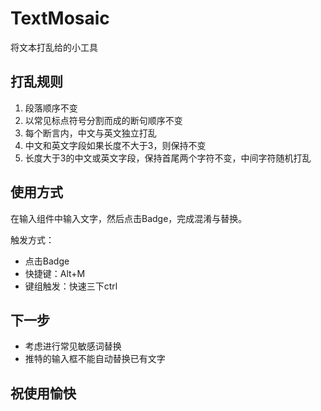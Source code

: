 # TextMosaic

将文本打乱给的小工具

## 打乱规则

1.	段落顺序不变
2.	以常见标点符号分割而成的断句顺序不变
3.	每个断言内，中文与英文独立打乱
4.	中文和英文字段如果长度不大于3，则保持不变
5.	长度大于3的中文或英文字段，保持首尾两个字符不变，中间字符随机打乱

## 使用方式

在输入组件中输入文字，然后点击Badge，完成混淆与替换。

触发方式：
-	点击Badge
-	快捷键：Alt+M
-	键组触发：快速三下ctrl

## 下一步

-	考虑进行常见敏感词替换
-	推特的输入框不能自动替换已有文字

## 祝使用愉快